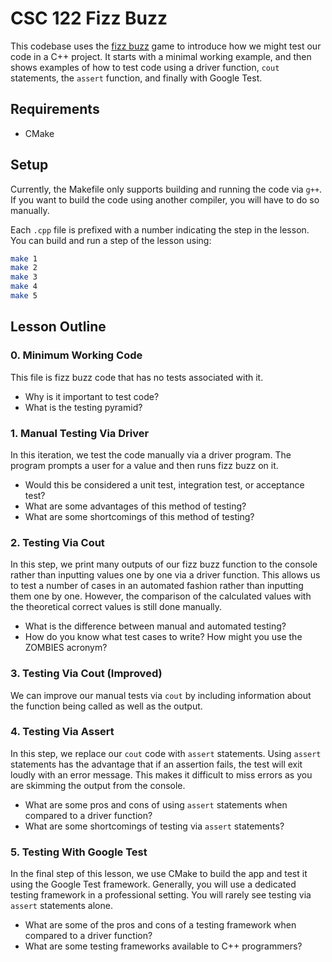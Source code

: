# CSC 122 Fizz Buzz

This codebase uses the [fizz buzz](https://en.wikipedia.org/wiki/Fizz_buzz) game to introduce how we might test our code in a C++ project. It starts with a minimal working example, and then shows examples of how to test code using a driver function, `cout` statements, the `assert` function, and finally with Google Test.

## Requirements

* CMake

## Setup

Currently, the Makefile only supports building and running the code via `g++`. If you want to build the code using another compiler, you will have to do so manually.

Each `.cpp` file is prefixed with a number indicating the step in the lesson. You can build and run a step of the lesson using:

```bash
make 1
make 2
make 3
make 4
make 5
```

## Lesson Outline

### 0. Minimum Working Code

This file is fizz buzz code that has no tests associated with it.

* Why is it important to test code?
* What is the testing pyramid?

### 1. Manual Testing Via Driver

In this iteration, we test the code manually via a driver program. The program prompts a user for a value and then runs fizz buzz on it.

* Would this be considered a unit test, integration test, or acceptance test?
* What are some advantages of this method of testing?
* What are some shortcomings of this method of testing?

### 2. Testing Via Cout

In this step, we print many outputs of our fizz buzz function to the console rather than inputting values one by one via a driver function. This allows us to test a number of cases in an automated fashion rather than inputting them one by one. However, the comparison of the calculated values with the theoretical correct values is still done manually.

* What is the difference between manual and automated testing?
* How do you know what test cases to write? How might you use the ZOMBIES acronym?

### 3. Testing Via Cout (Improved)

We can improve our manual tests via `cout` by including information about the function being called as well as the output.

### 4. Testing Via Assert

In this step, we replace our `cout` code with `assert` statements. Using `assert` statements has the advantage that if an assertion fails, the test will exit loudly with an error message. This makes it difficult to miss errors as you are skimming the output from the console.

* What are some pros and cons of using `assert` statements when compared to a driver function?
* What are some shortcomings of testing via `assert` statements?

### 5. Testing With Google Test

In the final step of this lesson, we use CMake to build the app and test it using the Google Test framework. Generally, you will use a dedicated testing framework in a professional setting. You will rarely see testing via `assert` statements alone.

* What are some of the pros and cons of a testing framework when compared to a driver function?
* What are some testing frameworks available to C++ programmers?

